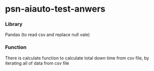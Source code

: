 # psn-aiauto-test-anwers

### Library
Pandas (to read csv and replace null vale)

### Function
There is calculate function to calculate total down time from csv file, by iterating all of data from csv file

